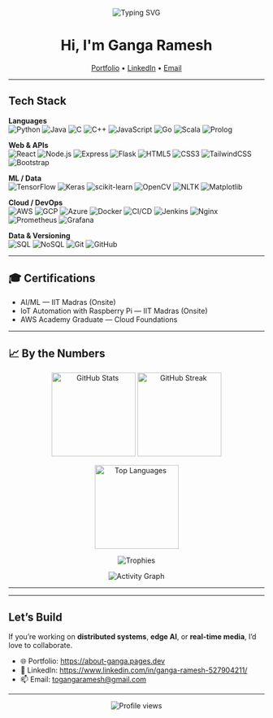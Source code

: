   <!-- Profile Banner -->
<p align="center">
  <img src="https://readme-typing-svg.demolab.com?font=JetBrains+Mono&size=24&pause=1200&center=true&vCenter=true&width=900&lines=Ganga+Ramesh;Site+Reliability+Engineering+%E2%97%8F+Full-Stack+%E2%97%8F+Machine+Learning+%E2%97%8F+IoT;Distributed+Systems+%7C+Edge+AI+%7C+Security+%7C+Cloud+DevOps" alt="Typing SVG" />
</p>

<h1 align="center">Hi, I'm Ganga Ramesh</h1>

<p align="center">
  <a href="https://about-ganga.pages.dev">Portfolio</a> •
  <a href="https://www.linkedin.com/in/ganga-ramesh-527904211/">LinkedIn</a> •
  <a href="mailto:togangaramesh@gmail.com">Email</a>
</p>

---

## Tech Stack

**Languages**  
![Python](https://img.shields.io/badge/-Python-05122A?logo=python)
![Java](https://img.shields.io/badge/-Java-05122A?logo=oracle)
![C](https://img.shields.io/badge/-C-05122A?logo=c)
![C++](https://img.shields.io/badge/-C++-05122A?logo=cplusplus)
![JavaScript](https://img.shields.io/badge/-JavaScript-05122A?logo=javascript)
![Go](https://img.shields.io/badge/-Go-05122A?logo=go)
![Scala](https://img.shields.io/badge/-Scala-05122A?logo=scala)
![Prolog](https://img.shields.io/badge/-Prolog-05122A)

**Web & APIs**  
![React](https://img.shields.io/badge/-React-05122A?logo=react)
![Node.js](https://img.shields.io/badge/-Node.js-05122A?logo=node.js)
![Express](https://img.shields.io/badge/-Express-05122A?logo=express)
![Flask](https://img.shields.io/badge/-Flask-05122A?logo=flask)
![HTML5](https://img.shields.io/badge/-HTML5-05122A?logo=html5)
![CSS3](https://img.shields.io/badge/-CSS3-05122A?logo=css3)
![TailwindCSS](https://img.shields.io/badge/-Tailwind-05122A?logo=tailwindcss)
![Bootstrap](https://img.shields.io/badge/-Bootstrap-05122A?logo=bootstrap)

**ML / Data**  
![TensorFlow](https://img.shields.io/badge/-TensorFlow-05122A?logo=tensorflow)
![Keras](https://img.shields.io/badge/-Keras-05122A?logo=keras)
![scikit-learn](https://img.shields.io/badge/-scikit--learn-05122A?logo=scikitlearn)
![OpenCV](https://img.shields.io/badge/-OpenCV-05122A?logo=opencv)
![NLTK](https://img.shields.io/badge/-NLTK-05122A)
![Matplotlib](https://img.shields.io/badge/-Matplotlib-05122A)

**Cloud / DevOps**  
![AWS](https://img.shields.io/badge/-AWS-05122A?logo=amazonaws)
![GCP](https://img.shields.io/badge/-GCP-05122A?logo=googlecloud)
![Azure](https://img.shields.io/badge/-Azure-05122A?logo=microsoftazure)
![Docker](https://img.shields.io/badge/-Docker-05122A?logo=docker)
![CI/CD](https://img.shields.io/badge/-CI%2FCD-05122A?logo=githubactions)
![Jenkins](https://img.shields.io/badge/-Jenkins-05122A?logo=jenkins)
![Nginx](https://img.shields.io/badge/-Nginx-05122A?logo=nginx)
![Prometheus](https://img.shields.io/badge/-Prometheus-05122A?logo=prometheus)
![Grafana](https://img.shields.io/badge/-Grafana-05122A?logo=grafana)

**Data & Versioning**  
![SQL](https://img.shields.io/badge/-SQL-05122A?logo=postgresql)
![NoSQL](https://img.shields.io/badge/-NoSQL-05122A?logo=mongodb)
![Git](https://img.shields.io/badge/-Git-05122A?logo=git)
![GitHub](https://img.shields.io/badge/-GitHub-05122A?logo=github)

---

## 🎓 Certifications
- AI/ML — IIT Madras (Onsite)
- IoT Automation with Raspberry Pi — IIT Madras (Onsite)
- AWS Academy Graduate — Cloud Foundations

---

## 📈 By the Numbers

<p align="center">
  <img height="165" src="https://github-readme-stats.vercel.app/api?username=itsmeganga&show_icons=true&rank_icon=github&include_all_commits=true&theme=transparent" alt="GitHub Stats" />
  <img height="165" src="https://github-readme-streak-stats.herokuapp.com?user=itsmeganga&theme=transparent" alt="GitHub Streak" />
</p>

<p align="center">
  <img height="165" src="https://github-readme-stats.vercel.app/api/top-langs/?username=itsmeganga&layout=compact&langs_count=8&hide=css,html&theme=transparent" alt="Top Languages" />
</p>

<p align="center">
  <img src="https://github-profile-trophy.vercel.app/?username=itsmeganga&theme=flat&no-frame=true&margin-w=10&row=1" alt="Trophies" />
</p>

<p align="center">
  <img src="https://github-readme-activity-graph.vercel.app/graph?username=itsmeganga&theme=github-compact&radius=10" alt="Activity Graph" />
</p>


---


---

## Let’s Build
If you’re working on **distributed systems**, **edge AI**, or **real-time media**, I’d love to collaborate.

- 🌐 Portfolio: https://about-ganga.pages.dev  
- 💼 LinkedIn: https://www.linkedin.com/in/ganga-ramesh-527904211/  
- 📫 Email: togangaramesh@gmail.com

---

<p align="center">
  <img src="https://komarev.com/ghpvc/?username=itsmeganga&style=flat" alt="Profile views" />
</p>
